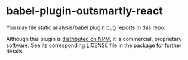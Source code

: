 # babel-plugin-outsmartly-react

You may file static analysis/babel plugin bug reports in this repo.

Although this plugin is [distributed on NPM](https://www.npmjs.com/package/@outsmartly/babel-plugin-outsmartly-react), it is commercial, proprietary software. See its corresponding LICENSE file in the package for further details.
